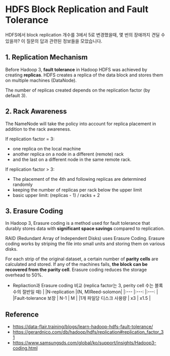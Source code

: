 # HDFS Block Replication and Fault Tolerance

HDFS에서 block replication 개수를 3에서 5로 변경했을때, 몇 번의 장애까지 견딜 수 있을까? 이 질문의 답과 관련된 정보들을 모았습니다.

## 1. Replication Mechanism
Before Hadoop 3, <b>fault tolerance</b> in Hadoop HDFS was achieved by creating <b>replicas</b>. 
HDFS creates a replica of the data block and stores them on multiple machines (DataNode).

The number of replicas created depends on the replication factor (by default 3).


## 2. Rack Awareness
The NameNode will take the policy into account for replica placement in addition to the rack awareness.

If replication factor = 3:
- one replica on the local machine
- another replica on a node in a different (remote) rack
- and the last on a different node in the same remote rack.

If replication factor > 3:
- The placement of the 4th and following replicas are determined randomly
- keeping the number of replicas per rack below the upper limit 
- basic upper limit: (replicas - 1) / racks + 2


## 3. Erasure Coding
In Hadoop 3, Erasure coding is a method used for fault tolerance 
that durably stores data with <b>significant space savings</b> compared to replication.

RAID (Redundant Array of Independent Disks) uses Erasure Coding. 
Erasure coding works by striping the file into small units and storing them on various disks.

For each strip of the original dataset, a certain number of <b>parity cells</b> are calculated and stored. 
If any of the machines fails, <b>the block can be recovered from the parity cell</b>. 
Erasure coding reduces the storage overhead to 50%.

- Repliaction과 Erasure coding 비교 (replica factor는 3, perity cell 수는 블록 수의 절반일 때)
  |                       |N-replication  |(N, M)Reed-solomon|
  |:---                   |:---:           |:---:              |
  |Fault-tolerance 보장    | N-1          | M                 |
  |1개 파일당 디스크 사용량 | x3            | x1.5              |


## Reference
- https://data-flair.training/blogs/learn-hadoop-hdfs-fault-tolerance/
- https://gerardnico.com/db/hadoop/hdfs/replication#replication_factor_31
- https://www.samsungsds.com/global/ko/support/insights/Hadoop3-coding.html
